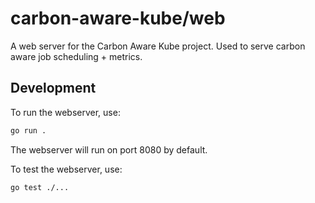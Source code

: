 # carbon-aware-kube/web

A web server for the Carbon Aware Kube project. Used to serve carbon aware job scheduling + metrics.

## Development

To run the webserver, use:
```bash
go run .
```

The webserver will run on port 8080 by default.

To test the webserver, use:
```bash
go test ./...
```